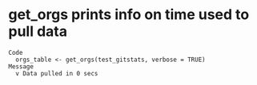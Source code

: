 # get_orgs prints info on time used to pull data

    Code
      orgs_table <- get_orgs(test_gitstats, verbose = TRUE)
    Message
      v Data pulled in 0 secs

